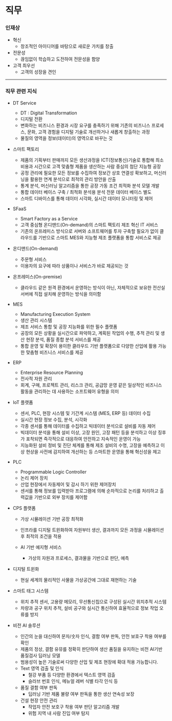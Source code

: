 # 직무

### 인재상

- 혁신
  - 창조적인 아이디어를 바탕으로 새로운 가치를 창출
- 전문성
  - 끊임없이 학습하고 도전하여 전문성을 함양
- 고객 최우선
  - 고객의 성장을 견인

---

### 직무 관련 지식

- DT Service

  - DT : Digital Transformation
  - 디지털 전환
  - 변화하는 비즈니스 환경과 시장 요구를 충족하기 위해 기존의 비즈니스 프로세스, 문화, 고객 경험을 디지털 기술로 개선하거나 새롭게 창출하는 과정
  - 물질의 영역을 정보(데이터)의 영역으로 바꾸는 것

- 스마트 팩토리

  - 제품의 기획부터 판매까지 모든 생산과정을 ICT(정보통신)기술로 통합해 최소 비용과 시간으로 고객 맞춤형 제품을 생산하는 사람 중심의 첨단 지능형 공장
  - 공정 관리에 필요한 모든 정보를 수집하여 정보간 상호 연결성 확보하고, 머신러닝을 활용한 연계 분석으로 최적의 관리 방안을 산출
  - 통계 분석, 머신러닝 알고리즘을 통한 공장 가동 조건 최적화 분석 모델 개발
  - 통합 데이터 베이스 구축 / 최적화 분석용 분석 전문 데이터 베이스 별도
  - 스마트 디바이스를 통해 데이터 시각화, 실시간 데이터 모니터링 및 제어

- SFaaS

  - Smart Factory as a Service
  - 고객 중심형 온디맨드(On-demand)의 스마트 팩토리 제조 혁신 IT 서비스
  - 기존의 온프레미스 방식으로 서버와 소프트웨어를 투자 구축할 필요가 없이 클라우드를 기반으로 스마트 MES와 지능형 제조 플랫폼을 통합 서비스로 제공

- 온디맨드(On-demand)

  - 주문형 서비스
  - 이용자의 요구에 따라 상품이나 서비스가 바로 제공되는 것

- 온프레미스(On-premise)

  - 클라우드 같은 원격 환경에서 운영하는 방식이 아닌, 자체적으로 보유한 전산실 서버에 직접 설치해 운영하는 방식을 의미함

- MES

  - Manufacturing Execution System
  - 생산 관리 시스템
  - 제조 서비스 통합 및 공장 지능화를 위한 필수 플랫폼
  - 공장의 모든 상황을 실시간으로 파악하고, 계획된 작업의 수행, 추적 관리 및 생산 현장 분석, 품질 종합 분석 서비스를 제공
  - 통합 운영 및 확장이 용이한 클라우드 기반 플랫폼으로 다양한 산업에 활용 가능한 맞춤형 비즈니스 서비스를 제공

- ERP

  - Enterprise Resource Planning
  - 전사적 자원 관리
  - 회계, 구매, 프로젝트 관리, 리스크 관리, 공급망 운영 같은 일상적인 비즈니스 활동을 관리하는 데 사용하는 소프트웨어 유형을 의미

- IoT 플랫폼

  - 센서, PLC, 현장 시스템 및 기간계 시스템 (MES, ERP 등) 데이터 수집
  - 실시간 현장 정보 수집, 분석, 시각화
  - 각종 센서를 통해 데이터를 수집하고 빅데이터 분석으로 설비를 자동 제어
  - 빅데이터 분석을 통해 설비 이상, 고장 원인, 고장 패턴 등을 분석하고 이상 징후가 포착되면 즉각적으로 대응하여 안전하고 지속적인 운영이 가능
  - 지능화된 설비 정비 및 진단 체계를 통해 제조 설비의 수명, 고장을 예측하고 이상 현상을 사전에 감지하여 개선하는 등 스마트한 운영을 통해 혁신성을 제고

- PLC

  - Programmable Logic Controller
  - 논리 제어 장치
  - 산업 현장에서 자동제어 및 감시 하기 위한 제어장치
  - 센서를 통해 정보를 입력받아 프로그램에 의해 순차적으로 논리를 처리하고 출력값을 기반으로 외부 장치를 제어함

- CPS 플랫폼

  - 가상 시뮬레이션 기반 공장 최적화
  - 인프라를 디지털 트윈화하여 자원부터 생산, 결과까지 모든 과정을 시뮬레이션 후 최적의 조건을 적용

  - AI 기반 예지형 서비스
    - 가상의 자원과 프로세스, 결과물을 기반으로 판단, 예측

- 디지털 트윈화

  - 현실 세계의 물리적인 사물을 가상공간에 그대로 재현하는 기술

- 스마트 태그 시스템

  - 위치 추적 센서, 고용량 메모리, 무선통신칩으로 구성된 실시간 위치추적 시스템
  - 차량과 공구 위치 추적, 설비 공구와 실시간 통신하여 효율적으로 정보 작업 오류를 방지

- 비전 AI 솔루션

  - 인간의 눈을 대신하여 문자/숫자 인식, 결함 여부 판독, 안전 보호구 착용 여부를 확인
  - 제품의 정상, 결함 유뮤를 정확히 판단하여 생산 품질을 유지하는 비전 AI기반 품질검사 딥러닝 모델
  - 범용성이 높은 기술로써 다양한 산업 및 제조 현장에 확대 적용 가능합니다.
  - Text 영역 검출 및 인식
    - 철강 부품 등 다양한 환경에서 텍스트 영역 검출
    - 슬라브 번호 인식, 메뉴얼 레버 식별 타각 인식 등
  - 품질 결함 여부 판독
    - 딥러닝 기반 제품 불량 여부 판독을 통한 생산 연속성 보장
  - 건설 현장 안전 관리
    - 작업자 안전 보호구 착용 여부 판단 알고리즘 개발
    - 위험 지역 내 사람 진입 여부 탐지